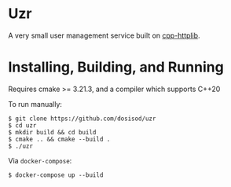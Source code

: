 # Uzr

A very small user management service built on [cpp-httplib](https://github.com/yhirose/cpp-httplib).

# Installing, Building, and Running

Requires cmake >= 3.21.3, and a compiler which supports C++20

To run manually:

```
$ git clone https://github.com/dosisod/uzr
$ cd uzr
$ mkdir build && cd build
$ cmake .. && cmake --build .
$ ./uzr
```

Via `docker-compose`:

```
$ docker-compose up --build
```
